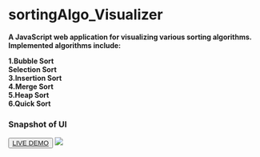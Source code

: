 # sortingAlgo_Visualizer

<b>A JavaScript web application for visualizing various sorting algorithms. Implemented algorithms include:</b>

<b>1.Bubble Sort</b><br>
<b>Selection Sort</b><br>
<b>3.Insertion Sort</b><br>
<b>4.Merge Sort</b><br>
<b>5.Heap Sort</b><br>
<b>6.Quick Sort</b><br>

<h3>Snapshot of UI</h3> 
<button type="button"><a href="https://havealookonvisualizer.netlify.app/">LIVE DEMO</a></button> 
<img src = "Screenshot 2022-11-15 at 8.10.26 PM.png">
